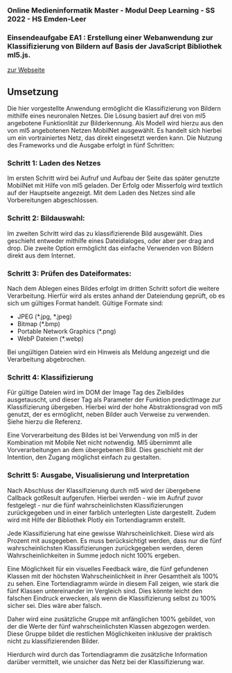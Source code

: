 ### Online Medieninformatik Master - Modul Deep Learning - SS 2022 - HS Emden-Leer

### Einsendeaufgabe EA1 : Erstellung einer Webanwendung zur Klassifizierung von Bildern auf Basis der JavaScript Bibliothek ml5.js.

[zur Webseite](https://deep-learning.ckitte.de/ea1/)

## Umsetzung

Die hier vorgestellte Anwendung ermöglicht die Klassifizierung von Bildern mithilfe eines neuronalen Netzes. Die Lösung basiert auf drei von ml5 angebotene Funktionlität zur Bilderkennung. Als Modell wird hierzu aus den von ml5 angebotenen Netzen MobilNet ausgewählt. Es handelt sich hierbei um ein vortrainiertes Netz, das direkt eingesetzt werden kann. Die Nutzung des Frameworks und die Ausgabe erfolgt in fünf Schritten:

### Schritt 1: Laden des Netzes

Im ersten Schritt wird bei Aufruf und Aufbau der Seite das später genutzte MobilNet mit Hilfe von ml5 geladen. Der Erfolg oder Misserfolg wird textlich auf der Hauptseite angezeigt. Mit dem Laden des Netzes sind alle Vorbereitungen abgeschlossen.

### Schritt 2: Bildauswahl:

Im zweiten Schritt wird das zu klassifizierende Bild ausgewählt. Dies geschieht entweder mithilfe eines Dateidialoges, oder aber per drag and drop. Die zweite Option ermöglicht das einfache Verwenden von Bildern direkt aus dem Internet.

### Schritt 3: Prüfen des Dateiformates:

Nach dem Ablegen eines Bildes erfolgt im dritten Schritt sofort die weitere Verarbeitung. Hierfür wird als erstes anhand der Dateiendung geprüft, ob es sich um gültiges Format handelt. Gültige Formate sind:

- JPEG (*.jpg, *.jpeg)
- Bitmap (*.bmp)
- Portable Network Graphics (*.png)
- WebP Dateien (*.webp)

Bei ungültigen Dateien wird ein Hinweis als Meldung angezeigt und die Verarbeitung abgebrochen.

### Schritt 4: Klassifizierung

Für gültige Dateien wird im DOM der Image Tag des Zielbildes ausgetauscht, und dieser Tag als Parameter der Funktion predictImage zur Klassifizierung übergeben. Hierbei wird der hohe Abstraktionsgrad von ml5 genutzt, der es ermöglicht, neben Bilder auch Verweise zu verwenden. Siehe hierzu die Referenz.

Eine Vorverarbeitung des Bildes ist bei Verwendung von ml5 in der Kombination mit Mobile Net nicht notwendig. Ml5 übernimmt alle Vorverarbeitungen an dem übergebenen Bild. Dies geschieht mit der Intention, den Zugang möglichst einfach zu gestalten.

### Schritt 5: Ausgabe, Visualisierung und Interpretation

Nach Abschluss der Klassifizierung durch ml5 wird der übergebene Callback gotResult aufgerufen. Hierbei werden - wie im Aufruf zuvor festgelegt - nur die fünf wahrscheinlichsten Klassifizierungen zurückgegeben und in einer farblich unterlegten Liste dargestellt. Zudem wird mit Hilfe der Bibliothek Plotly ein Tortendiagramm erstellt.

Jede Klassifizierung hat eine gewisse Wahrscheinlichkeit. Diese wird als Prozent mit ausgegeben. Es muss berücksichtigt werden, dass nur die fünf wahrscheinlichsten Klassifizierungen zurückgegeben werden, deren Wahrscheinlichkeiten in Summe jedoch nicht 100% ergeben.

Eine Möglichkeit für ein visuelles Feedback wäre, die fünf gefundenen Klassen mit der höchsten Wahrscheinlichkeit in ihrer Gesamtheit als 100% zu sehen. Eine Tortendiagramm würde in diesem Fall zeigen, wie stark die fünf Klassen untereinander im Vergleich sind. Dies könnte leicht den falschen Eindruck erwecken, als wenn die Klassifizierung selbst zu 100% sicher sei. Dies wäre aber falsch.

Daher wird eine zusätzliche Gruppe mit anfänglichen 100% gebildet, von der die Werte der fünf wahrscheinlichsten Klassen abgezogen werden. Diese Gruppe bildet die restlichen Möglichkeiten inklusive der praktisch nicht zu klassifizierenden Bilder.

Hierdurch wird durch das Tortendiagramm die zusätzliche Information darüber vermittelt, wie unsicher das Netz bei der Klassifizierung war.
